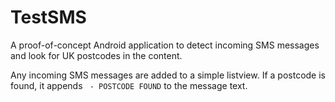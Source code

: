 # TestSMS
A proof-of-concept Android application to detect incoming SMS messages and look for UK postcodes in the content.

Any incoming SMS messages are added to a simple listview. If a postcode is found, it appends ` - POSTCODE FOUND` to the message text.
